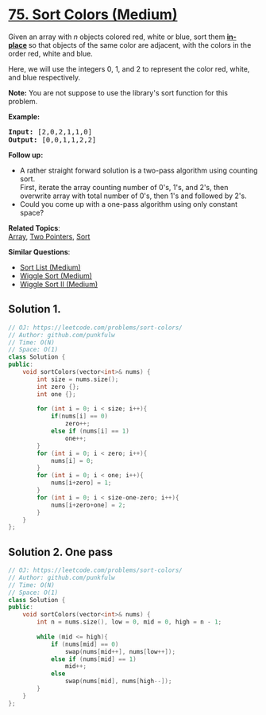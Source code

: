 # [75. Sort Colors (Medium)](https://leetcode.com/problems/sort-colors/)

<p>Given an array with <em>n</em> objects colored red, white or blue, sort them <strong><a href="https://en.wikipedia.org/wiki/In-place_algorithm" target="_blank">in-place</a>&nbsp;</strong>so that objects of the same color are adjacent, with the colors in the order red, white and blue.</p>

<p>Here, we will use the integers 0, 1, and 2 to represent the color red, white, and blue respectively.</p>

<p><strong>Note:</strong>&nbsp;You are not suppose to use the library's sort function for this problem.</p>

<p><strong>Example:</strong></p>

<pre><strong>Input:</strong> [2,0,2,1,1,0]
<strong>Output:</strong> [0,0,1,1,2,2]</pre>

<p><strong>Follow up:</strong></p>

<ul>
	<li>A rather straight forward solution is a two-pass algorithm using counting sort.<br>
	First, iterate the array counting number of 0's, 1's, and 2's, then overwrite array with total number of 0's, then 1's and followed by 2's.</li>
	<li>Could you come up with a&nbsp;one-pass algorithm using only constant space?</li>
</ul>


**Related Topics**:  
[Array](https://leetcode.com/tag/array/), [Two Pointers](https://leetcode.com/tag/two-pointers/), [Sort](https://leetcode.com/tag/sort/)

**Similar Questions**:
* [Sort List (Medium)](https://leetcode.com/problems/sort-list/)
* [Wiggle Sort (Medium)](https://leetcode.com/problems/wiggle-sort/)
* [Wiggle Sort II (Medium)](https://leetcode.com/problems/wiggle-sort-ii/)

## Solution 1.

```cpp
// OJ: https://leetcode.com/problems/sort-colors/
// Author: github.com/punkfulw
// Time: O(N)
// Space: O(1)
class Solution {
public:
    void sortColors(vector<int>& nums) {
        int size = nums.size();
        int zero {};
        int one {};
        
        for (int i = 0; i < size; i++){
            if(nums[i] == 0)
                zero++;
            else if (nums[i] == 1)
                one++;
        }
        for (int i = 0; i < zero; i++){
            nums[i] = 0;
        }
        for (int i = 0; i < one; i++){
            nums[i+zero] = 1;
        }
        for (int i = 0; i < size-one-zero; i++){
            nums[i+zero+one] = 2;
        }
    }
};
```

## Solution 2. One pass

```cpp
// OJ: https://leetcode.com/problems/sort-colors/
// Author: github.com/punkfulw
// Time: O(N)
// Space: O(1)
class Solution {
public:
    void sortColors(vector<int>& nums) {
        int n = nums.size(), low = 0, mid = 0, high = n - 1;
        
        while (mid <= high){
            if (nums[mid] == 0)
                swap(nums[mid++], nums[low++]);
            else if (nums[mid] == 1)
                mid++;
            else 
                swap(nums[mid], nums[high--]);
        }
    }
};
```
